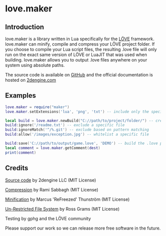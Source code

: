 # love.maker

## Introduction
love.maker is a library written in Lua specifically for the [LÖVE](https://love2d.org) framework.
love.maker can minify, compile and compress your LÖVE project folder.
If you choose to compile your Lua script files, the resulting .love file will only run on the exact same version of LÖVE or LuaJIT that was used when building.
love.maker allows you to output .love files anywhere on your system using absolute paths.

The source code is available on [GitHub](https://github.com/2dengine/love.maker) and the official documentation is hosted on [2dengine.com](https://2dengine.com/doc/maker.html)

## Examples

```Lua
love.maker = require("maker")
love.maker.setExtensions('lua', 'png', 'txt') -- include only the specified extensions

local build = love.maker.newBuild("C://path/to/project/folder/") -- create from source folder
build:ignore('/readme.txt') -- exclude a specific file
build:ignoreMatch('^/%.git') -- exclude based on pattern matching
build:allow('/images/exception.jpg') -- whitelist a specific file

build:save('C://path/to/output/game.love', 'DEMO') -- build the .love project file
local comment = love.maker.getComment(dest)
print(comment)
```

## Credits
[Source code](https://github.com/2dengine/love.maker) by 2dengine LLC (MIT License)

[Compression](https://github.com/Rami-Sabbagh/LoveZip) by Rami Sabbagh (MIT License) 

[Minification](https://github.com/ReFreezed/DumbLuaParser) by Marcus 'ReFreezed' Thunström (MIT License) 

[Un-Restricted File System](https://github.com/rgrams/urfs) by Ross Grams (MIT License)  

Testing by gphg and the LÖVE community

Please support our work so we can release more free software in the future.
